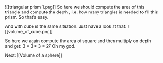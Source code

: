 ![[triangular prism 1.png]]
So here we should compute the area of this triangle and compute the depth , i.e. how many triangles is needed to fill this prism. So that's easy.

And with cube is the same situation. Just have a look at that:
![[volume_of_cube.png]]

So here we again compute the area of square and then multiply on depth and get: 3 * 3 * 3 = 27 
Oh my god.

Next:
[[Volume of a sphere]]
